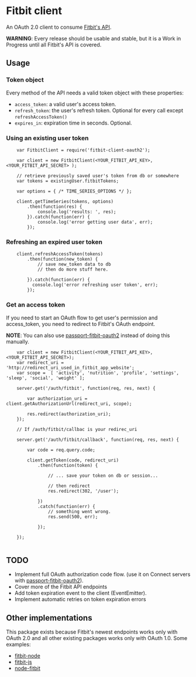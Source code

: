 # Fitbit client

An OAuth 2.0 client to consume [Fitbit's API](http://www.fitbit.com/). 

**WARNING**: Every release should be usable and stable, but it is a Work in Progress until all Fitbit's API is covered. 

## Usage

### Token object

Every method of the API needs a valid token object with these properties:

 * `access_token`: a valid user's access token.
 * `refresh_token`: the user's refresh token. Optional for every call except `refreshAccessToken()`
 * `expires_in`: expiration time in seconds. Optional.

### Using an existing user token

```
    var FitbitClient = require('fitbit-client-oauth2');
    
    var client = new FitbitClient(<YOUR_FITBIT_API_KEY>, <YOUR_FITBIT_API_SECRET> );
    
    // retrieve previously saved user's token from db or somewhere
    var tokens = existingUser.fitbitTokens;
    
    var options = { /* TIME_SERIES_OPTIONS */ };
    
    client.getTimeSeries(tokens, options)
        .then(function(res) {
            console.log('results: ', res);
        }).catch(function(err) {
            console.log('error getting user data', err);
        });

```

### Refreshing an expired user token

```
    client.refreshAccessToken(tokens)
        .then(function(new_token) {
            // save new_token data to db
            // then do more stuff here.
        
        }).catch(function(err) {
          console.log('error refreshing user token', err);
        });

```

### Get an access token

 If you need to start an OAuth flow to get user's permission and access_token, you need to redirect to Fitbit's OAuth endpoint.

 **NOTE**: You can also use [passport-fitbit-oauth2](https://github.com/thegameofcode/passport-fitbit-oauth2) instead of doing this manually.
 
``` 
    var client = new FitbitClient(<YOUR_FITBIT_API_KEY>, <YOUR_FITBIT_API_SECRET>);
    var redirect_uri = 'http://redirect_uri_used_in_fitbit_app_website';
    var scope =  [ 'activity', 'nutrition', 'profile', 'settings', 'sleep', 'social', 'weight' ];
    
    server.get('/auth/fitbit', function(req, res, next) {
    
        var authorization_uri = client.getAuthorizationUrl(redirect_uri, scope);
        
        res.redirect(authorization_uri);
    });
    
    // If /auth/fitbit/callbac is your redirec_uri
    
    server.get('/auth/fitbit/callback', function(req, res, next) {
    
        var code = req.query.code;
        
        client.getToken(code, redirect_uri)
            .then(function(token) {

                // ... save your token on db or session... 
                
                // then redirect
                res.redirect(302, '/user');

            })
            .catch(function(err) {
                // something went wrong.
                res.send(500, err);
            
            });
    
    });
    
```


## TODO

 * Implement full OAuth authorization code flow. (use it on Connect servers with [passport-fitbit-oauth2](https://github.com/thegameofcode/passport-fitbit-oauth2)).
 * Cover more of the Fitbit API endpoints
 * Add token expiration event to the client (EventEmitter).
 * Implement automatic retries on token expiration errors

## Other implementations

This package exists because Fitbit's newest endpoints works only with OAuth 2.0 and all other existing packages works only with OAuth 1.0. Some examples:

- [fitbit-node](https://github.com/lukasolson/fitbit-node)
- [fitbit-js](https://github.com/smurthas/fitbit-js)
- [node-fitbit](https://github.com/p-m-p/node-fitbit)


